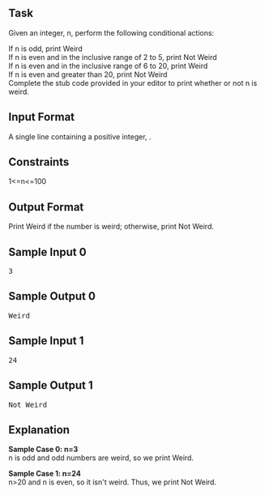 ## Task 
Given an integer, n, perform the following conditional actions:</br>

If n is odd, print Weird</br>
If n is even and in the inclusive range of 2 to 5, print Not Weird</br>
If n is even and in the inclusive range of 6 to 20, print Weird</br>
If n is even and greater than 20, print Not Weird</br>
Complete the stub code provided in your editor to print whether or not n is weird.</br>

## Input Format

A single line containing a positive integer, .</br>

## Constraints
1<=n<=100

## Output Format

Print Weird if the number is weird; otherwise, print Not Weird.</br>

## Sample Input 0

<pre>
3
</pre>

## Sample Output 0

<pre>
Weird
</pre>

## Sample Input 1

<pre>
24
</pre>

## Sample Output 1

<pre>
Not Weird
</pre>

## Explanation

**Sample Case 0: n=3**  </br>
n is odd and odd numbers are weird, so we print Weird.</br>

**Sample Case 1: n=24** </br>
n>20 and n is even, so it isn't weird. Thus, we print Not Weird.</br>
